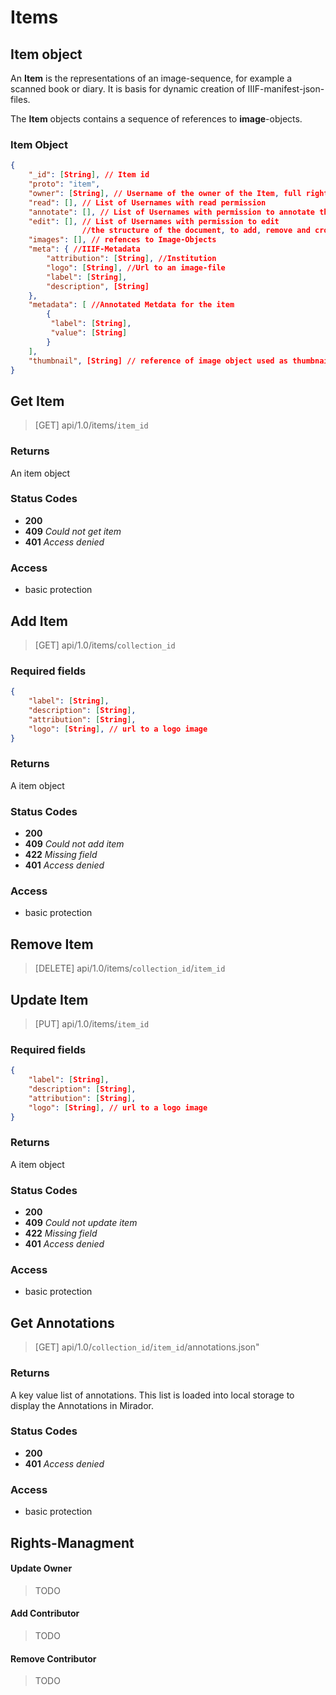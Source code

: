 # Items

## Item object

An **Item** is the  representations of an image-sequence, for example a scanned book or diary. It is basis for dynamic creation of IIIF-manifest-json-files.

The **Item** objects contains a sequence of references to **image**-objects. 

### Item Object

```json
{
    "_id": [String], // Item id
    "proto": "item", 
    "owner": [String], // Username of the owner of the Item, full rights
    "read": [], // List of Usernames with read permission
    "annotate": [], // List of Usernames with permission to annotate the item
    "edit": [], // List of Usernames with permission to edit
    			//the structure of the document, to add, remove and crop images etc.
    "images": [], // refences to Image-Objects
    "meta": { //IIIF-Metadata
        "attribution": [String], //Institution
        "logo": [String], //Url to an image-file
        "label": [String],
        "description", [String]
    },
    "metadata": [ //Annotated Metdata for the item
        {
         "label": [String],
         "value": [String]
        }
    ],
    "thumbnail", [String] // reference of image object used as thumbnail
}
```

## Get Item

> [GET] api/1.0/items/`item_id`

### Returns

An item object

### Status Codes

- **200** 
- **409** *Could not get item*
- **401** *Access denied*

### Access

- basic protection

## Add Item

> [GET] api/1.0/items/`collection_id`

### Required fields

```json
{
    "label": [String],
    "description": [String],
    "attribution": [String],
    "logo": [String], // url to a logo image
}
```

### Returns 

A item object

### Status Codes

- **200** 
- **409** *Could not add item*
- **422** *Missing field*
- **401** *Access denied*

### Access

- basic protection

## Remove Item

> [DELETE] api/1.0/items/`collection_id`/`item_id`

## Update Item

> [PUT] api/1.0/items/`item_id`

### Required fields

```json
{
    "label": [String],
    "description": [String],
    "attribution": [String],
    "logo": [String], // url to a logo image
}
```

### Returns 

A item object

### Status Codes

- **200** 
- **409** *Could not update item*
- **422** *Missing field*
- **401** *Access denied*

### Access

- basic protection

## Get Annotations

> [GET] api/1.0/`collection_id`/`item_id`/annotations.json"

### Returns

A key value list of annotations. This list is loaded into local storage to display the Annotations in Mirador.

### Status Codes

- **200** 
- **401** *Access denied*

### Access

- basic protection

## Rights-Managment

#### Update Owner

>TODO

#### Add Contributor

> TODO

#### Remove Contributor

> TODO

